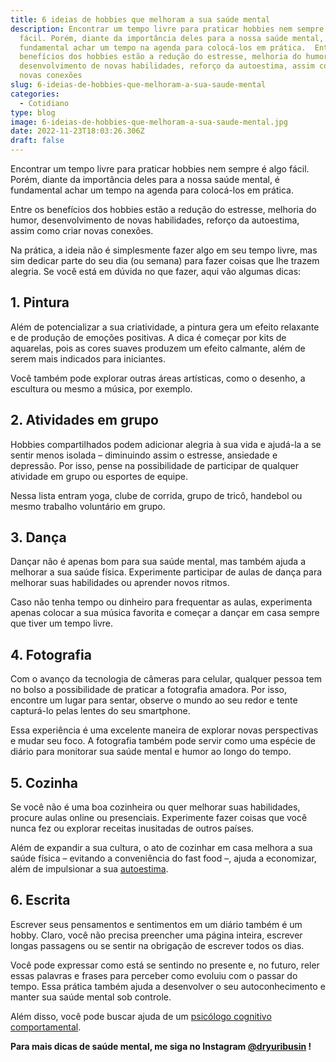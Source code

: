 ```yaml
---
title: 6 ideias de hobbies que melhoram a sua saúde mental
description: Encontrar um tempo livre para praticar hobbies nem sempre é algo
  fácil. Porém, diante da importância deles para a nossa saúde mental, é
  fundamental achar um tempo na agenda para colocá-los em prática.  Entre os
  benefícios dos hobbies estão a redução do estresse, melhoria do humor,
  desenvolvimento de novas habilidades, reforço da autoestima, assim como criar
  novas conexões
slug: 6-ideias-de-hobbies-que-melhoram-a-sua-saude-mental
categories:
  - Cotidiano
type: blog
image: 6-ideias-de-hobbies-que-melhoram-a-sua-saude-mental.jpg
date: 2022-11-23T18:03:26.306Z
draft: false
---
```










Encontrar um tempo livre para praticar hobbies nem sempre é algo fácil. Porém, diante da importância deles para a nossa saúde mental, é fundamental achar um tempo na agenda para colocá-los em prática.

Entre os benefícios dos hobbies estão a redução do estresse, melhoria do humor, desenvolvimento de novas habilidades, reforço da autoestima, assim como criar novas conexões.

Na prática, a ideia não é simplesmente fazer algo em seu tempo livre, mas sim dedicar parte do seu dia (ou semana) para fazer coisas que lhe trazem alegria. Se você está em dúvida no que fazer, aqui vão algumas dicas:

## []()1. Pintura

Além de potencializar a sua criatividade, a pintura gera um efeito relaxante e de produção de emoções positivas. A dica é começar por kits de aquarelas, pois as cores suaves produzem um efeito calmante, além de serem mais indicados para iniciantes.

Você também pode explorar outras áreas artísticas, como o desenho, a escultura ou mesmo a música, por exemplo.

## []()2. Atividades em grupo

Hobbies compartilhados podem adicionar alegria à sua vida e ajudá-la a se sentir menos isolada – diminuindo assim o estresse, ansiedade e depressão. Por isso, pense na possibilidade de participar de qualquer atividade em grupo ou esportes de equipe.

Nessa lista entram yoga, clube de corrida, grupo de tricô, handebol ou mesmo trabalho voluntário em grupo.

## []()3. Dança

Dançar não é apenas bom para sua saúde mental, mas também ajuda a melhorar a sua saúde física. Experimente participar de aulas de dança para melhorar suas habilidades ou aprender novos ritmos.

Caso não tenha tempo ou dinheiro para frequentar as aulas, experimenta apenas colocar a sua música favorita e começar a dançar em casa sempre que tiver um tempo livre.

## []()4. Fotografia

Com o avanço da tecnologia de câmeras para celular, qualquer pessoa tem no bolso a possibilidade de praticar a fotografia amadora. Por isso, encontre um lugar para sentar, observe o mundo ao seu redor e tente capturá-lo pelas lentes do seu smartphone.

Essa experiência é uma excelente maneira de explorar novas perspectivas e mudar seu foco. A fotografia também pode servir como uma espécie de diário para monitorar sua saúde mental e humor ao longo do tempo.

## []()5. Cozinha

Se você não é uma boa cozinheira ou quer melhorar suas habilidades, procure aulas online ou presenciais. Experimente fazer coisas que você nunca fez ou explorar receitas inusitadas de outros países.

Além de expandir a sua cultura, o ato de cozinhar em casa melhora a sua saúde física – evitando a conveniência do fast food –, ajuda a economizar, além de impulsionar a sua [autoestima](https://yuribusin.com.br/como-aumentar-a-autoestima/).

## []()6. Escrita

Escrever seus pensamentos e sentimentos em um diário também é um hobby. Claro, você não precisa preencher uma página inteira, escrever longas passagens ou se sentir na obrigação de escrever todos os dias.

Você pode expressar como está se sentindo no presente e, no futuro, reler essas palavras e frases para perceber como evoluiu com o passar do tempo. Essa prática também ajuda a desenvolver o seu autoconhecimento e manter sua saúde mental sob controle.

Além disso, você pode buscar ajuda de um [psicólogo cognitivo comportamental](https://yuribusin.com.br/).

**Para mais dicas de saúde mental, me siga no Instagram [@dryuribusin](https://www.instagram.com/dryuribusin/) !**


